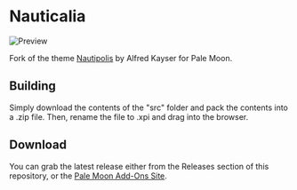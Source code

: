 # Nauticalia
![Preview](http://i64.tinypic.com/5wjarm.png)

Fork of the theme [Nautipolis](https://addons.mozilla.org/firefox/addon/nautipolis-for-firefox/) by Alfred Kayser for Pale Moon.

## Building
Simply download the contents of the "src" folder  and pack the contents into a .zip file. Then, rename the file to .xpi and drag into the browser.

## Download
You can grab the latest release either from the Releases section of this repository, or the [Pale Moon Add-Ons Site](https://addons.palemoon.org/themes/complete/nauticalia/).
